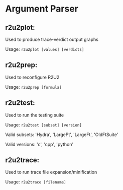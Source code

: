 # Argument Parser

## r2u2plot:

Used to produce trace-verdict output graphs

Usage: `r2u2plot [values] [verdicts]`

## r2u2prep:

Used to reconfigure R2U2

Usage: `r2u2prep [formula]`

## r2u2test:

Used to run the testing suite

Usage: `r2u2test [subset] [version]`

Valid subsets: 'Hydra', 'LargePt', 'LargeFt', 'OldFtSuite'

Valid versions: 'c', 'cpp', 'python'

## r2u2trace:

Used to run trace file expansion/minification

Usage: `r2u2trace [filename]`

